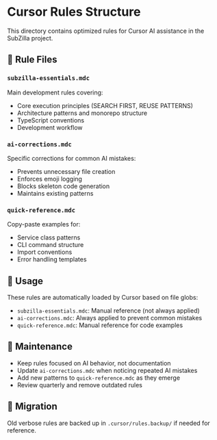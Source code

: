 # Cursor Rules Structure

This directory contains optimized rules for Cursor AI assistance in the SubZilla project.

## 📁 Rule Files

### `subzilla-essentials.mdc`

Main development rules covering:

- Core execution principles (SEARCH FIRST, REUSE PATTERNS)
- Architecture patterns and monorepo structure
- TypeScript conventions
- Development workflow

### `ai-corrections.mdc`

Specific corrections for common AI mistakes:

- Prevents unnecessary file creation
- Enforces emoji logging
- Blocks skeleton code generation
- Maintains existing patterns

### `quick-reference.mdc`

Copy-paste examples for:

- Service class patterns
- CLI command structure
- Import conventions
- Error handling templates

## 🚀 Usage

These rules are automatically loaded by Cursor based on file globs:

- `subzilla-essentials.mdc`: Manual reference (not always applied)
- `ai-corrections.mdc`: Always applied to prevent common mistakes
- `quick-reference.mdc`: Manual reference for code examples

## 📝 Maintenance

- Keep rules focused on AI behavior, not documentation
- Update `ai-corrections.mdc` when noticing repeated AI mistakes
- Add new patterns to `quick-reference.mdc` as they emerge
- Review quarterly and remove outdated rules

## 🔄 Migration

Old verbose rules are backed up in `.cursor/rules.backup/` if needed for reference.
